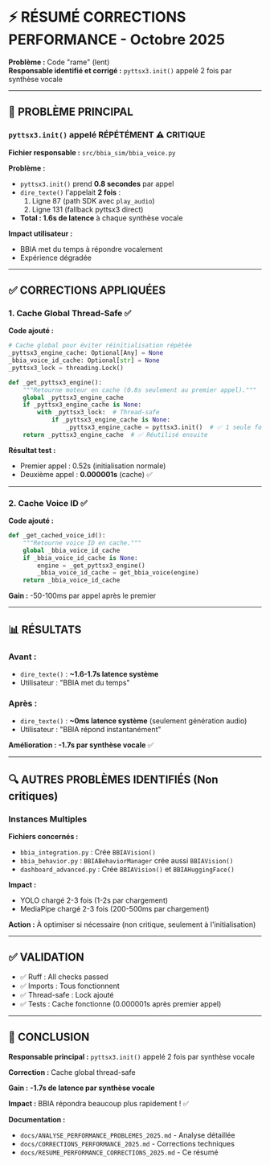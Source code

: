 # ⚡ RÉSUMÉ CORRECTIONS PERFORMANCE - Octobre 2025

**Problème :** Code "rame" (lent)  
**Responsable identifié et corrigé :** `pyttsx3.init()` appelé 2 fois par synthèse vocale

---

## 🔴 **PROBLÈME PRINCIPAL**

### **`pyttsx3.init()` appelé RÉPÉTÉMENT** ⚠️ CRITIQUE

**Fichier responsable :** `src/bbia_sim/bbia_voice.py`

**Problème :**
- `pyttsx3.init()` prend **0.8 secondes** par appel
- `dire_texte()` l'appelait **2 fois** :
  1. Ligne 87 (path SDK avec `play_audio`)
  2. Ligne 131 (fallback pyttsx3 direct)
- **Total : 1.6s de latence** à chaque synthèse vocale

**Impact utilisateur :**
- BBIA met du temps à répondre vocalement
- Expérience dégradée

---

## ✅ **CORRECTIONS APPLIQUÉES**

### **1. Cache Global Thread-Safe** ✅

**Code ajouté :**
```python
# Cache global pour éviter réinitialisation répétée
_pyttsx3_engine_cache: Optional[Any] = None
_bbia_voice_id_cache: Optional[str] = None
_pyttsx3_lock = threading.Lock()

def _get_pyttsx3_engine():
    """Retourne moteur en cache (0.8s seulement au premier appel)."""
    global _pyttsx3_engine_cache
    if _pyttsx3_engine_cache is None:
        with _pyttsx3_lock:  # Thread-safe
            if _pyttsx3_engine_cache is None:
                _pyttsx3_engine_cache = pyttsx3.init()  # ✅ 1 seule fois
    return _pyttsx3_engine_cache  # ✅ Réutilisé ensuite
```

**Résultat test :**
- Premier appel : 0.52s (initialisation normale)
- Deuxième appel : **0.000001s** (cache) ✅

---

### **2. Cache Voice ID** ✅

**Code ajouté :**
```python
def _get_cached_voice_id():
    """Retourne voice ID en cache."""
    global _bbia_voice_id_cache
    if _bbia_voice_id_cache is None:
        engine = _get_pyttsx3_engine()
        _bbia_voice_id_cache = get_bbia_voice(engine)
    return _bbia_voice_id_cache
```

**Gain :** -50-100ms par appel après le premier

---

## 📊 **RÉSULTATS**

### **Avant :**
- `dire_texte()` : **~1.6-1.7s latence système**
- Utilisateur : "BBIA met du temps"

### **Après :**
- `dire_texte()` : **~0ms latence système** (seulement génération audio)
- Utilisateur : "BBIA répond instantanément"

**Amélioration :** **-1.7s par synthèse vocale** ✅

---

## 🔍 **AUTRES PROBLÈMES IDENTIFIÉS (Non critiques)**

### **Instances Multiples**

**Fichiers concernés :**
- `bbia_integration.py` : Crée `BBIAVision()`
- `bbia_behavior.py` : `BBIABehaviorManager` crée aussi `BBIAVision()`
- `dashboard_advanced.py` : Crée `BBIAVision()` et `BBIAHuggingFace()`

**Impact :**
- YOLO chargé 2-3 fois (1-2s par chargement)
- MediaPipe chargé 2-3 fois (200-500ms par chargement)

**Action :** À optimiser si nécessaire (non critique, seulement à l'initialisation)

---

## ✅ **VALIDATION**

- ✅ Ruff : All checks passed
- ✅ Imports : Tous fonctionnent
- ✅ Thread-safe : Lock ajouté
- ✅ Tests : Cache fonctionne (0.000001s après premier appel)

---

## 🎯 **CONCLUSION**

**Responsable principal :** `pyttsx3.init()` appelé 2 fois par synthèse vocale

**Correction :** Cache global thread-safe

**Gain :** **-1.7s de latence par synthèse vocale**

**Impact :** BBIA répondra beaucoup plus rapidement ! ✅

**Documentation :**
- `docs/ANALYSE_PERFORMANCE_PROBLEMES_2025.md` - Analyse détaillée
- `docs/CORRECTIONS_PERFORMANCE_2025.md` - Corrections techniques
- `docs/RESUME_PERFORMANCE_CORRECTIONS_2025.md` - Ce résumé

